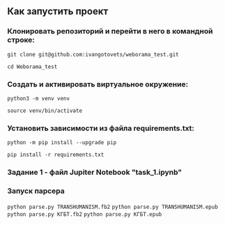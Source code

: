 ## Как запустить проект
### Клонировать репозиторий и перейти в него в командной строке:

`git clone git@github.com:ivangotovets/weborama_test.git`

`cd Weborama_test`

### Cоздать и активировать виртуальное окружение:

`python3 -m venv venv`

`source venv/bin/activate`

### Установить зависимости из файла requirements.txt:

`python -m pip install --upgrade pip`

`pip install -r requirements.txt`

### Задание 1 - файл Jupiter Notebook "task_1.ipynb"

### Запуск парсера

`python parse.py TRANSHUMANISM.fb2`
`python parse.py TRANSHUMANISM.epub`
`python parse.py КГБТ.fb2`
`python parse.py КГБТ.epub`

